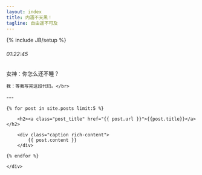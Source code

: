 ```yaml
---
layout: index
title: 内涵不天黑！
tagline: 自由遥不可及
---
```

{% include JB/setup %}

######	01:22:45

<div class="alert alert-info">
	女神：你怎么还不睡？</br>

	我：等我写完这段代码。</br>
</div>
---
<div id="content">
    <div class="text-post posts">

	{% for post in site.posts limit:5 %}

		<h2><a class="post_title" href="{{ post.url }}">{{post.title}}</a></h2>

		<div class="caption rich-content">
			{{ post.content }}
		</div>

	{% endfor %}

    </div>
</div>